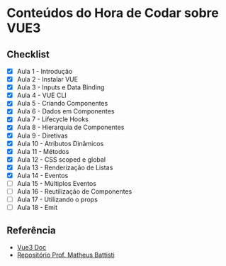 # Conteúdos do Hora de Codar sobre VUE3

## Checklist

- [x]  Aula 1 - Introdução
- [x]  Aula 2 - Instalar VUE
- [x]  Aula 3 - Inputs e Data Binding
- [x]  Aula 4 - VUE CLI
- [x]  Aula 5 - Criando Componentes
- [x]  Aula 6 - Dados em Componentes
- [x]  Aula 7 - Lifecycle Hooks
- [x]  Aula 8 - Hierarquia de Componentes
- [x]  Aula 9 - Diretivas
- [x]  Aula 10 - Atributos Dinâmicos
- [x]  Aula 11 - Métodos
- [x]  Aula 12 - CSS scoped e global
- [x]  Aula 13 - Renderização de Listas
- [x]  Aula 14 - Eventos
- [ ]  Aula 15 - Múltiplos Eventos
- [ ]  Aula 16 - Reutilização de Componentes
- [ ]  Aula 17 - Utilizando o props
- [ ]  Aula 18 - Emit
## Referência

 - [Vue3 Doc](https://vuejs.org/guide/introduction.html)
 - [Repositório Prof. Matheus Battisti](https://github.com/matheusbattisti/curso_vue_yt)